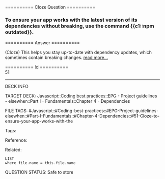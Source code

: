 ========== Cloze Question ==========

###  To ensure your app works with the latest version of its dependencies without breaking, use the command {{c1::npm outdated}}.  

========== Answer ==========  

(Cloze) This helps you stay up-to-date with dependency updates, which sometimes contain breaking changes. [read more...](https://docs.npmjs.com/cli/outdated)

========== Id ==========  
51

---

DECK INFO

TARGET DECK: Javascript::Coding best practices::EPG - Project guidelines - elsewhen::Part I - Fundamentals::Chapter 4 - Dependencies

FILE TAGS: #Javascript::#Coding-best-practices::#EPG-Project-guidelines-elsewhen::#Part-I-Fundamentals::#Chapter-4-Dependencies::#51-Cloze-to-ensure-your-app-works-with-the

Tags:

Reference:

Related:

```dataview
LIST
where file.name = this.file.name
````
QUESTION STATUS: Safe to store
